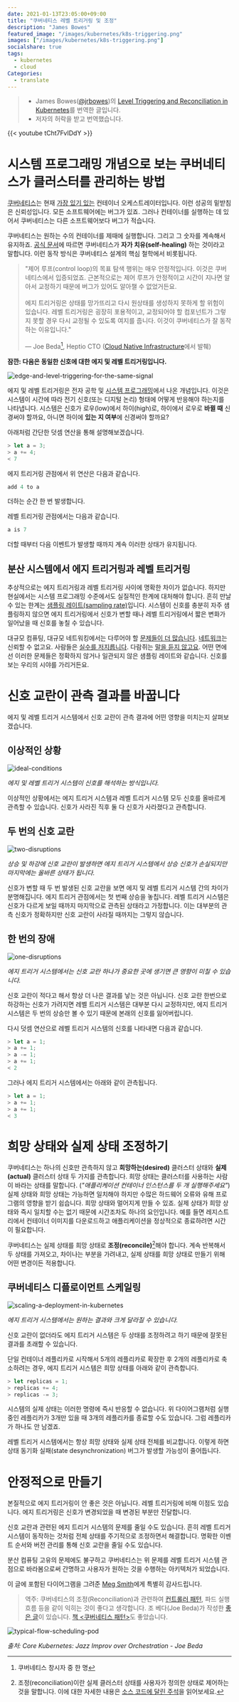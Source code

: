 ```yaml
---
date: 2021-01-13T23:05:00+09:00
title: "쿠버네티스 레벨 트리거링 및 조정"
description: "James Bowes"
featured_image: "/images/kubernetes/k8s-triggering.png"
images: ["/images/kubernetes/k8s-triggering.png"]
socialshare: true
tags:
  - kubernetes
  - cloud
Categories:
  - translate
---
```


> - James Bowes([@jrbowes](https://twitter.com/jrbowes))의 [Level Triggering and Reconciliation in Kubernetes](https://hackernoon.com/level-triggering-and-reconciliation-in-kubernetes-1f17fe30333d)를 번역한 글입니다.
> - 저자의 허락을 받고 번역했습니다.

{{< youtube tCht7FvIDdY >}}

# 시스템 프로그래밍 개념으로 보는 쿠버네티스가 클러스터를 관리하는 방법

[쿠버네티스](https://kubernetes.io/)는 현재
[가장 있기 있는](https://techcrunch.com/2017/12/18/as-kubernetes-surged-in-popularity-in-2017-it-created-a-vibrant-ecosystem/)
컨테이너 오케스트레이터입니다. 이런 성공의 밑받침은 신뢰성입니다. 모든
소프트웨어에는 버그가 있죠. 그러나 컨테이너를 실행하는 데 있어서 쿠버네티스는
다른 소프트웨어보다 버그가 적습니다.

쿠버네티스는 원하는 수의 컨테이너를 제때에 실행합니다.
그리고 그 숫자를 계속해서 유지하죠.
[공식 문서](https://kubernetes.io/docs/concepts/overview/what-is-kubernetes/)에
따르면 쿠버네티스가 **자가 치유(self-healing)** 하는 것이라고 말합니다.
이런 동작 방식은 쿠버네티스 설계의 핵심 철학에서 비롯됩니다.

> "제어 루프(control loop)의 목표 탐색 행위는 매우 안정적입니다.
> 이것은 쿠버네티스에서 입증되었죠.
> 근본적으로는 제어 루프가 안정적이고 시간이 지나면 알아서 교정하기 때문에
> 버그가 있어도 알아챌 수 없었거든요.\
> \
> 에지 트리거링은 상태를 망가뜨리고 다시 원상태를 생성하지 못하게 할 위험이 있습니다.
> 레벨 트리거링은 굉장히 포용적이고, 교정되어야 할 컴포넌트가 그렇지
> 못할 경우 다시 교정될 수 있도록 여지를 줍니다. 이것이 쿠버네티스가 잘 동작하는 이유입니다."\
> \
> ― Joe Beda[^1], Heptio CTO ([Cloud Native Infrastructure](http://shop.oreilly.com/product/0636920075837.do)에서 발췌)

[^1]: 쿠버네티스 창시자 중 한 명

**잠깐: 다음은 동일한 신호에 대한 에지 및 레벨 트리거링입니다.**

![edge-and-level-triggering-for-the-same-signal](/images/kubernetes/edge-and-level-triggering-for-the-same-signal.png)

에지 및 레벨 트리거링은 전자 공학 및 [시스템 프로그래밍](https://en.wikipedia.org/wiki/Interrupt#Types_of_interrupts)에서 나온 개념입니다.
이것은 시스템이 시간에 따라 전기 신호(또는 디지털 논리) 형태에
어떻게 반응해야 하는지를 나타냅니다. 시스템은 신호가 로우(low)에서 하이(high)로,
하이에서 로우로 **바뀔 때** 신경써야 할까요, 아니면 하이에
**있는 지 여부**에 신경써야 할까요?

아래처럼 간단한 덧셈 연산을 통해 설명해보겠습니다.

```javascript
> let a = 3;
> a += 4;
< 7
```

에지 트리거링 관점에서 위 연산은 다음과 같습니다.

```javascript
add 4 to a
```

더하는 순간 한 번 발생합니다.

레벨 트리거링 관점에서는 다음과 같습니다.

```javascript
a is 7
```

더할 때부터 다음 이벤트가 발생할 때까지 계속 이러한 상태가 유지됩니다.

## 분산 시스템에서 에지 트리거링과 레벨 트리거링

추상적으로는 에지 트리거링과 레벨 트리거링 사이에 명확한 차이가 없습니다.
하지만 현실에서는 시스템 프로그래밍 수준에서도 실질적인 한계에 대처해야 합니다.
흔히 만날 수 있는 한계는 [샘플링 레이트(sampling rate)](https://en.wikipedia.org/wiki/Sampling_%28signal_processing%29#Sampling_rate)입니다.
시스템이 신호를 충분히 자주 샘플링하지 않으면 에지 트리거링에서 신호가 변할 때나
레벨 트리거링에서 짧은 변화가 일어났을 때 신호를 놓칠 수 있습니다.

대규모 컴퓨팅, 대규모 네트워킹에서는 다루어야 할
[문제들이 더 많습니다](https://en.wikipedia.org/wiki/Fallacies_of_distributed_computing).
[네트워크](http://www.cbc.ca/news/canada/nova-scotia/cellular-service-outage-bell-mobility-tellus-1.4235624)는 신뢰할 수 없고요.
사람들은 [실수를 저지릅니다](https://hothardware.com/news/dont-trip-over-the-power-cord-human-error-caused-massive-time-warner-network-outage).
다람쥐는 [말을 듣지 않고요](http://cybersquirrel1.com/).
어떤 면에선 이러한 문제들은 정확하지 않거나 일관되지 않은 샘플링 레이트와 같습니다.
신호를 보는 우리의 시야를 가리거든요.

# 신호 교란이 관측 결과를 바꿉니다

에지 및 레벨 트리거 시스템에서 신호 교란이 관측 결과에
어떤 영향을 미치는지 살펴보겠습니다.

## 이상적인 상황

![ideal-conditions](/images/kubernetes/ideal-conditions.png)

*에지 및 레벨 트리거 시스템이 신호를 해석하는 방식입니다.*

이상적인 상황에서는 에지 트리거 시스템과 레벨 트리거 시스템 모두 신호를 올바르게
관측할 수 있습니다. 신호가 사라진 직후 둘 다 신호가 사라졌다고 관측합니다.

## 두 번의 신호 교란

![two-disruptions](/images/kubernetes/two-disruptions.png)

*상승 및 하강에 신호 교란이 발생하면 에지 트리거 시스템에서 상승 신호가 손실되지만 마지막에는 올바른 상태가 됩니다.*

신호가 변할 때 두 번 발생된 신호 교란을 보면 에지 및 레벨 트리거 시스템 간의 차이가
분명해집니다. 에지 트리거 관점에서는 첫 번째 상승을 놓칩니다. 레벨 트리거 시스템은
신호가 다르게 보일 때까지 마지막으로 관측된 상태라고 가정합니다. 이는 대부분의 관측
신호가 정확하지만 신호 교란이 사라질 때까지는 그렇지 않습니다.

## 한 번의 장애

![one-disruptions](/images/kubernetes/one-disruption.png)

*에지 트리거 시스템에서는 신호 교란 하나가 중요한 곳에 생기면 큰 영향이 미칠 수 있습니다.*

신호 교란이 적다고 해서 항상 더 나은 결과를 낳는 것은 아닙니다. 신호 교란 한번으로
하강하는 신호가 가려지면 레벨 트리거 시스템은 대부분 다시 교정하지만,
에지 트리거 시스템은 두 번의 상승만 볼 수 있기 때문에 본래의 신호를 잃어버립니다.

다시 덧셈 연산으로 레벨 트리거 시스템의 신호를 나타내면 다음과 같습니다.

```javascript
> let a = 1;
> a += 1;
> a -= 1;
> a += 1;
< 2
```

그러나 에지 트리거 시스템에서는 아래와 같이 관측됩니다.

```javascript
> let a = 1;
> a += 1;
> a += 1;
< 3
```

# 희망 상태와 실제 상태 조정하기

쿠버네티스는 하나의 신호만 관측하지 않고 **희망하는(desired)** 클러스터
상태와 **실제(actual)** 클러스터 상태 두 가지를 관측합니다.
희망 상태는 클러스터를 사용하는 사람이 바라는 상태를 말합니다.
(*"애플리케이션 컨테이너 인스턴스를 두 개 실행해주세요"*)
실제 상태와 희망 상태는 가능하면 일치해야 하지만 수많은 하드웨어 오류와
유해 프로그램의 영향을 받기 쉽습니다. 희망 상태와 멀어지게 만들 수 있죠.
실제 상태가 희망 상태와 즉시 일치할 수는 없기 때문에 시간조차도 하나의
요인입니다. 예를 들면 레지스트리에서 컨테이너 이미지를 다운로드하고
애플리케이션을 정상적으로 종료하려면 시간이 필요합니다.

쿠버네티스는 실제 상태를 희망 상태로 **조정(reconcile)**[^2]해야 합니다.
계속 반복해서 두 상태를 가져오고, 차이나는 부분을 가려내고,
실제 상태를 희망 상태로 만들기 위해 어떤 변경이든 적용합니다.

[^2]: 조정(reconciliation)이란 실제 클러스터 상태를 사용자가 정의한 상태로 제어하는 것을 말합니다. 이에 대한 자세한 내용은
[소스 코드에 달린 주석](https://github.com/kubernetes-sigs/controller-runtime/blob/v0.7.0/pkg/reconcile/reconcile.go#L53-L87)을 읽어보세요.

## 쿠버네티스 디플로이먼트 스케일링

![scaling-a-deployment-in-kubernetes](/images/kubernetes/scaling-a-deployment-in-kubernetes.png)

*에지 트리거 시스템에서는 원하는 결과와 크게 달라질 수 있습니다.*

신호 교란이 없더라도 에지 트리거 시스템은 두 상태를
조정하려고 하기 때문에 잘못된 결과를 초래할 수 있습니다.

단일 컨테이너 레플리카로 시작해서 5개의 레플리카로 확장한 후
2개의 레플리카로 축소하려는 경우,
에지 트리거 시스템은 희망 상태를 아래와 같이 관측합니다.

```javascript
> let replicas = 1;
> replicas += 4;
> replicas -= 3;
```

시스템의 실제 상태는 이러한 명령에 즉시 반응할 수 없습니다.
위 다이어그램처럼 실행 중인 레플리카가 3개만 있을 때 3개의 레플리카를
종료할 수도 있습니다. 그럼 레플리카가 하나도 안 남겠죠.

레벨 트리거 시스템에서는 항상 희망 상태와 실제 상태 전체를 비교합니다.
이렇게 하면 상태 동기화 실패(state desynchronization) 버그가 발생할 가능성이 줄어듭니다.

# 안정적으로 만들기

본질적으로 에지 트리거링이 안 좋은 것은 아닙니다.
레벨 트리거링에 비해 이점도 있습니다.
에지 트리거링은 신호가 변경되었을 때 변경된 부분만 전달합니다.

신호 교란과 관련된 에지 트리거 시스템의 문제를 줄일 수도 있습니다.
흔히 레벨 트리거 시스템이 동작하는 것처럼 전체 상태를 주기적으로
조정하면서 해결합니다. 명확한 이벤트 순서와 버전 관리를 통해
신호 교란을 줄일 수도 있습니다.

분산 컴퓨팅 고유의 문제에도 불구하고 쿠버네티스는 위 문제를
레벨 트리거 시스템 관점으로 바라봄으로써 간명하고
사용자가 원하는 것을 수행하는 아키텍처가 되었습니다.

이 글에 포함된 다이어그램을 그려준 [Meg Smith](https://medium.com/@megthesmith)에게 특별히 감사드립니다.

> 역주: 쿠버네티스의 조정(Reconciliation)과 관련하여 [컨트롤러 패턴](https://kubernetes.io/docs/concepts/architecture/controller/),
> 파드 실행 흐름 등을 같이 익히는 것이 좋다고 생각합니다. 조 베다(Joe Beda)가 작성한 [좋은 글](https://blog.heptio.com/core-kubernetes-jazz-improv-over-orchestration-a7903ea92ca)이 있습니다.
> [책 <쿠버네티스 패턴>](http://book.naver.com/bookdb/book_detail.nhn?bid=16320585)도 좋았습니다.

![typical-flow-scheduling-pod](/images/kubernetes/typical-flow-scheduling-pod.png)

*출처: Core Kubernetes: Jazz Improv over Orchestration - Joe Beda*

